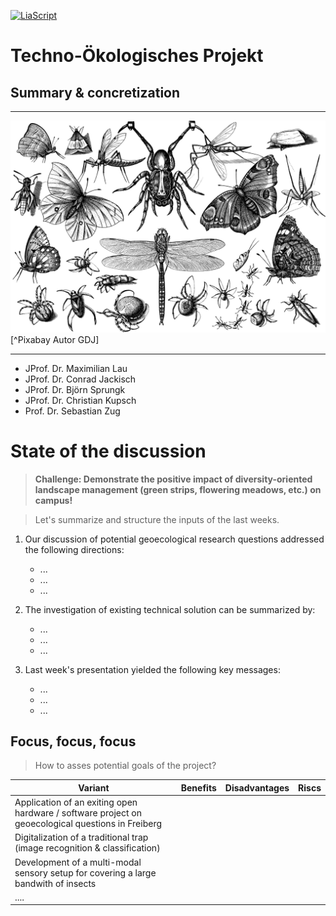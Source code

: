 <!--
author:   Sebastian Zug, Conrad Jakisch, Maximilian Lau, Björn Sprungk, Christian Kupsch
email:    sebastian.zug@informatik.tu-freiberg.de

version:  0.0.1
language: de
narrator: Deutsch Female

icon: https://upload.wikimedia.org/wikipedia/commons/d/de/Logo_TU_Bergakademie_Freiberg.svg
-->

[![LiaScript](https://raw.githubusercontent.com/LiaScript/LiaScript/master/badges/course.svg)](https://liascript.github.io/course/?https://raw.githubusercontent.com/TUBAF-IFI-TechnoOekologischesProjekt/Presentations_2023/main/ProjectGoals.md)

# Techno-Ökologisches Projekt

<h2>Summary & concretization</h2>

------------------------------

![Insects](./images/insects.png)[^Pixabay Autor GDJ]

------------------------------

+ JProf. Dr. Maximilian Lau
+ JProf. Dr. Conrad Jackisch
+ JProf. Dr. Björn Sprungk 
+ JProf. Dr. Christian Kupsch
+ Prof. Dr. Sebastian Zug

# State of the discussion

> __Challenge: Demonstrate the positive impact of diversity-oriented landscape management (green strips, flowering meadows, etc.) on campus!__

> Let's summarize and structure the inputs of the last weeks.

1. Our discussion of potential geoecological  research questions addressed the following directions:

   + ...
   + ...
   + ...

2. The investigation of existing technical solution can be summarized by:

   + ...
   + ...
   + ...

3. Last week's presentation yielded the following key messages:

   + ... 
   + ...
   + ...

## Focus, focus, focus

> How to asses potential goals of the project?

| Variant                                                                                           | Benefits | Disadvantages | Riscs |
| ------------------------------------------------------------------------------------------------- | -------- | ------------- | ----- |
| Application of an exiting open hardware / software project on geoecological questions in Freiberg |          |               |       |
| Digitalization of a traditional trap (image recognition & classification)                         |          |               |       |
| Development of a multi-modal sensory setup for covering a large bandwith of insects               |          |               |       |
| ....                                                                                              |          |               |       |



